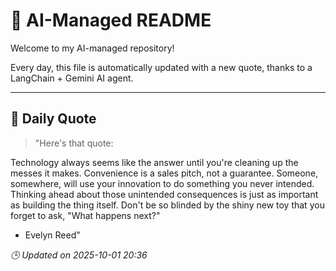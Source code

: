 # 🧠 AI-Managed README

Welcome to my AI-managed repository!

Every day, this file is automatically updated with a new quote, thanks to a LangChain + Gemini AI agent.

---

## 📅 Daily Quote

> "Here's that quote:

Technology always seems like the answer until you're cleaning up the messes it makes. Convenience is a sales pitch, not a guarantee. Someone, somewhere, will use your innovation to do something you never intended. Thinking ahead about those unintended consequences is just as important as building the thing itself. Don't be so blinded by the shiny new toy that you forget to ask, "What happens next?"

- Evelyn Reed"

*🕒 Updated on 2025-10-01 20:36*